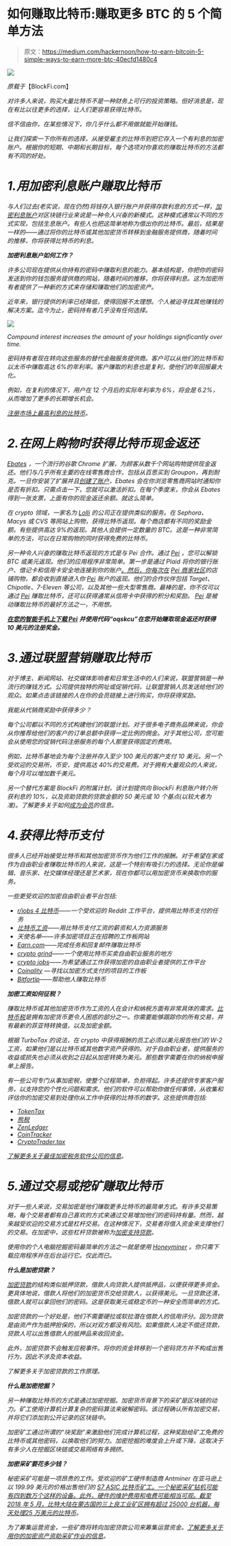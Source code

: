 # 如何赚取比特币:赚取更多 BTC 的 5 个简单方法

> 原文：<https://medium.com/hackernoon/how-to-earn-bitcoin-5-simple-ways-to-earn-more-btc-40ecfd1480c4>

![](img/1a53de12f6723157555b19b0214514cf.png)

*原载于*【BlockFi.com】

*对许多人来说，购买大量比特币不是一种财务上可行的投资策略。但好消息是，现在有比以往更多的选择，让人们更容易获得比特币。*

*信不信由你，在某些情况下，你几乎什么都不用做就能开始赚钱。*

*让我们探索一下你所有的选择，从接受雇主的比特币到把它存入一个有利息的加密账户。根据你的短期、中期和长期目标，每个选项对你喜欢的赚取比特币的方法都有不同的好处。*

# *1.用加密利息账户赚取比特币*

*与人们过去(老实说，现在仍然)将钱存入银行账户并获得存款利息的方式一样，[加密利息账户](https://blockfi.com/?ref=a598ccef)对区块链行业来说是一种令人兴奋的新模式。这种模式通常以不同的方式实现，包括生息账户。有些人也把这简单地称为借出你的比特币。最后，结果是一样的——通过将你的比特币或其他加密货币转移到金融服务提供商，随着时间的推移，你将获得比特币的利息。*

***加密利息账户如何工作？***

*许多公司现在提供从你持有的密码中赚取利息的能力。基本结构是，你把你的密码发送到你的钱包服务提供商的网站，随着时间的推移，你将获得利息。这为加密所有者提供了一种新的方式来存储和赚取他们的加密资产。*

*近年来，银行提供的利率已经降低，使得回报不太理想。个人被迫寻找其他赚钱的解决方案。迄今为止，密码持有者几乎没有任何选择。*

*![](img/35b7e70d7c04b8c1f35f0972cf3fbbe1.png)*

*Compound interest increases the amount of your holdings significantly over time.*

*密码持有者现在转向这些服务的替代金融服务提供商。客户可以从他们的比特币和以太币中赚取高达 6%的年利率。客户赚取的利息也是复利，使他们的年回报最大化。*

*例如，在复利的情况下，用户在 12 个月后的实际年利率为 6%，将会是 6.2%，从而增加了更多的长期增长机会。*

*[注册市场上最高利息的比特币](https://blockfi.com/?ref=a598ccef)。*

# *2.在网上购物时获得比特币现金返还*

*[Ebates](https://www.ebates.com/r/MICHEL97030?eeid=29041&utm_source=extension&utm_medium=raf_link) ，一个流行的谷歌 Chrome 扩展，为顾客从数千个网站购物提供现金返还。他们与几乎所有主要的在线零售商合作，包括从百思买到 Groupon，再到耐克。一旦你安装了扩展并且[创建了账户](https://www.rakuten.com/button.htm?ref_id=MICHEL97030&eeid=43663&utm_source=extension&utm_medium=raf_link)，Ebates 会在你浏览零售商网站时通知你是否有折扣。只需点击一下，您就可以激活折扣。在每个季度末，你会从 Ebates 得到一张支票，上面有你的现金返还余额。就这么简单。*

*在 crypto 领域，一家名为 [Lolli](https://lolli.com/ref/VPiAfvVv6O) 的公司正在提供类似的服务。在 Sephora、Macys 或 CVS 等网站上购物，获得比特币返现。每个商店都有不同的奖励金额。有些提供高达 9%的返现。其他人会提供一定数量的 BTC。这是一种非常简单的方法，可以在日常购物的同时获得免费的比特币。*

*另一种令人兴奋的赚取比特币返现的方式是与 Pei 合作。通过 [Pei](https://getpei.onelink.me/l5ED/InAppReferral) ，您可以解锁 BTC 或美元返现。他们的应用程序非常简单。第一步是通过 Plaid 将你的银行账户、借记卡和信用卡安全地连接到你的账户[。然后，你每次在](https://plaid.com/) [Pei 商家社区](https://getpei.com/merchants)的店铺购物，都会收到直接进入你 [Pei](https://getpei.onelink.me/l5ED/InAppReferral) 账户的返现。他们的合作伙伴包括 Target、Chipotle、7-Eleven 等公司，以及其他一些大型零售商。最棒的是，你不仅可以通过 [Pei](https://getpei.onelink.me/l5ED/InAppReferral) 赚取比特币，还可以获得通常从信用卡中获得的积分和奖励。 [Pei](https://getpei.onelink.me/l5ED/InAppReferral) 是被动赚取比特币的最好方法之一，不用想。*

*[**在您的智能手机上下载 Pei**](https://getpei.onelink.me/l5ED/InAppReferral) **并使用代码“oqskcu”在您开始赚取现金返还时获得 10 美元的注册奖金。***

# *3.通过联盟营销赚取比特币*

*对于博主、新闻网站、社交媒体影响者和日常生活中的人们来说，联盟营销是一种流行的赚钱方式。公司提供独特的网址或促销代码，让联盟营销人员发送给他们的观众。如果点击该链接的人在你的会员链接上进行购买，你将获得奖励。*

*我能从代销商奖励中获得多少？*

*每个公司都以不同的方式构建他们的联盟计划。对于很多电子商务品牌来说，你会从你推荐给他们的客户的订单总额中获得一定比例的佣金。对于其他公司，您可能会从使用您的促销代码注册服务的每个人那里获得固定的费用。*

*例如，比特币基地会为每个注册并存入至少 100 美元的客户支付 10 美元。另一个受欢迎的交易所，币安，提供高达 40%的交易费。对于拥有大量观众的人来说，每个月可以增加数千美元。*

*另一个替代方案是 BlockFi 的附属计划，该计划提供向 BlockFi 利息账户转介所获利息的 10%，以及资助贷款的贷款金额的 50 美元或 10 个基点(以较大者为准)。了解更多关于如何[成为会员](https://blockfi.com/?ref=a598ccef)的信息。*

# *4.获得比特币支付*

*很多人已经开始接受比特币和其他加密货币作为他们工作的报酬。对于希望在家或作为自由职业者赚取比特币的人来说，这是一个特别有吸引力的选择。无论你是编辑、音乐家、社交媒体经理还是艺术家，现在你都可以用加密货币来换取你的服务。*

*一些更受欢迎的加密自由职业者平台包括:*

*   *[r/jobs 4 比特币](https://www.reddit.com/r/Jobs4Bitcoins/?utm_source=BlockFi&utm_medium=referral&utm_campaign=resourcecenter)——一个受欢迎的 Reddit 工作平台，提供用比特币支付的任务*
*   *[比特币工资](https://www.bitwage.com/?utm_source=BlockFi&utm_medium=referral&utm_campaign=resourcecenter)——用比特币支付工资的薪资和人力资源服务*
*   *天使名单——许多加密项目正在招聘的工作板网站*
*   *[Earn.com](https://earn.com/?utm_source=BlockFi&utm_medium=referral&utm_campaign=resourcecenter)——完成任务和回复邮件赚取比特币*
*   *[crypto grind](http://www.cryptogrind.com?utm_source=BlockFi&utm_medium=referral&utm_campaign=resourcecenter)——一个使用比特币买卖自由职业服务的地方*
*   *[crypto jobs](https://crypto.jobs/?utm_source=BlockFi&utm_medium=referral&utm_campaign=resourcecenter)——为希望通过工作获得加密的自由职业者提供的工作平台*
*   *[Coinality](https://coinality.com/?utm_source=BlockFi&utm_medium=referral&utm_campaign=resourcecenter) —寻找以加密方式支付的项目的工作板*
*   *[Bitfortip](https://www.bitfortip.com/?utm_source=BlockFi&utm_medium=referral&utm_campaign=resourcecenter)——帮助他人赚取比特币*

***加密工资如何征税？***

*赚取比特币或其他加密货币作为工资的人在会计和纳税方面有非常具体的需求。[比特币税](https://blockfi.com/crypto-tax-laws)是拥有加密货币更令人困惑的部分之一。你需要能够跟踪你的所有交易，并有最新的菲亚特转换值，以及加密金额。*

*根据 TurboTax 的说法，在 crypto 中获得报酬的员工必须以美元报告他们的 W-2 工资，如果他们是以比特币或其他数字资产获得的。对于自由职业者，提供服务的收益或损失也必须从收到之日起从加密转换为美元。那些数字需要在你的纳税申报单上报告。*

*有一些公司专门从事加密税，使整个过程简单，负担得起。许多还提供专家客户服务，以支持您的个性化问题和需求。他们的软件可以帮助你做任何事情，从收集和评估你的加密交易到处理你从工作中获得的比特币的数字。这些提供商包括:*

*   *[TokenTax](https://tokentax.us/?utm_source=blockfi&utm_medium=referral&utm_campaign=resourcecenter)*
*   *[熊税](https://bear.tax/?ref=blockfi)*
*   *[ZenLedger](https://www.zenledger.io/#pricing-2?utm_source=blockfi&utm_medium=referral&utm_campaign=resourcecenter)*
*   *[CoinTracker](https://www.cointracker.io/tax/2018/plans?utm_source=blockfi&utm_medium=referral&utm_campaign=resourcecenter)*
*   *[CryptoTrader.tax](https://www.cryptotrader.tax/pricing?utm_source=blockfi&utm_medium=referral&utm_campaign=resourcecenter)*

*[了解更多关于最佳加密税务软件公司的信息](https://blockfi.com/best-crypto-tax-software)。*

# *5.通过交易或挖矿赚取比特币*

*对于一些人来说，交易加密是他们赚取更多比特币的最简单方式。有许多交易策略，每个交易者都有自己喜欢的方式来通过交易增加他们的密码持有量。然而，越来越受欢迎的交易方式是杠杆交易。在这种情况下，交易者将借入资金来支撑他们的交易。在加密中，这些杠杆贷款被称为[加密支持贷款](https://blockfi.com/crypto-loans/?ref=a598ccef)。*

*使用你的个人电脑挖掘密码最简单的方法之一就是使用 [Honeyminer](https://honeyminer.com/referred/5b5lo) 。你只需下载应用程序并在后台运行它。仅此而已。*

***什么是加密贷款？***

*[加密贷款](https://blockfi.com/crypto-loans/?ref=a598ccef)的结构类似抵押贷款，借款人向贷款人提供抵押品，以便获得更多资金。更具体地说，借款人将他们的加密货币交给贷款人，以获得美元。一旦贷款还清，借款人就可以拿回他们的密码。这是获取美元或稳定币的一种安全而简单的方式。*

*加密贷款的一个好处是，他们不需要硬拉或软拉潜在借款人的信用评分。因为贷款是由资产作为抵押担保的，所以对双方都没有风险。如果借款人决定不偿还贷款，贷款人可以出售借款人的抵押品来收回资金。*

*此外，加密贷款不会触发应税事件。将你的资金转移到一个密码贷方并不构成出售行为，因此不涉及资本收益。*

*了解更多关于加密贷款的工作原理。*

***什么是加密挖掘？***

*另一种赚取比特币的方式是通过加密挖掘。加密货币背景下的采矿是区块链的动力。矿工使用计算机计算复杂的密码算法来破解密码。该过程确认所有加密交易，并将它们添加到公开记录的区块链中。*

*加密矿工通过所谓的“块奖励”来激励他们完成计算机过程，这种奖励给矿工免费的比特币或其他密码，以换取他们的努力。加密挖掘的难度会上升或下降，这取决于有多少人在挖掘区块链或交易网络有多拥挤。*

***加密采矿要花多少钱？***

*秘密采矿可能是一项昂贵的工作。受欢迎的矿工硬件制造商 Antminer 在亚马逊上以 199.99 美元的价格出售他们的 [S7 ASIC 比特币矿工。一个秘密采矿钻机可能有四到数万个这样的设备。此外，硬件的维护费用和电费可能相当可观。截至 2018 年 5 月，比特大陆在蒙古国的三上良工业矿区拥有超过 25000 台机器，每天处理](https://www.amazon.com/l/9372825011)[25 万美元的比特币](https://coincentral.com/the-top-5-largest-mining-operations-in-the-world/?utm_source=blockfi&utm_medium=referral)。*

*为了筹集运营资金，一些矿商将转向加密贷款公司来筹集运营资金。[了解更多关于用你的加密资产资助采矿作业的信息](https://blockfi.com/fund-crypto-mining)。*